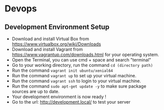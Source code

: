 # Devops
## Development Environment Setup
* Download and install Virtual Box from <https://www.virtualbox.org/wiki/Downloads>
* Download and install Vagrant from <https://www.vagrantup.com/downloads.html> for your operating system.
* Open the Terminal, you can use cmd + space and search "terminal"
*  Go to your working directory, run the command ```cd (directory path)```
* Run the command ```vagrant init ubuntu/xenial64```
* Run the command ```vagrant up``` to set up your virtual machine.
* Run the command ```vagrant ssh``` to login to your  virtual machine. 
* Run the command ```sudo apt-get update -y``` to make sure package sources are up to date.
* Your development environment is now ready !
* Go to the url: <http://development.local/> to test your server

